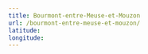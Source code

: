 ```yaml
---
title: Bourmont-entre-Meuse-et-Mouzon
url: /bourmont-entre-meuse-et-mouzon/
latitude: 
longitude: 
---
```

